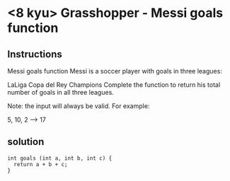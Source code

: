 # <8 kyu> Grasshopper - Messi goals function

## Instructions

Messi goals function
Messi is a soccer player with goals in three leagues:

LaLiga
Copa del Rey
Champions
Complete the function to return his total number of goals in all three leagues.

Note: the input will always be valid.
For example:

5, 10, 2  -->  17

## solution

```
int goals (int a, int b, int c) {
  return a + b + c;
}
```
